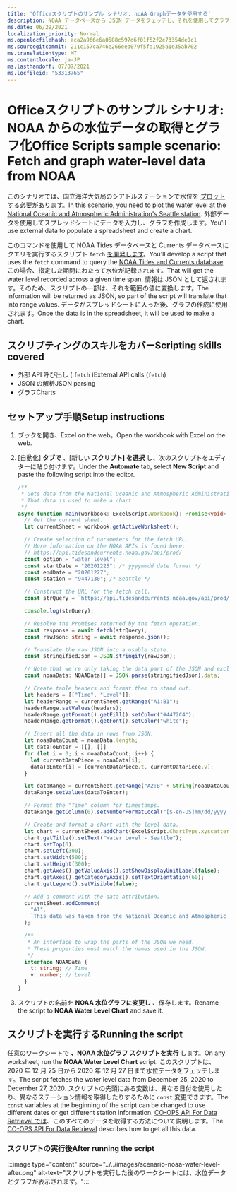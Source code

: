 ```yaml
---
title: 'Officeスクリプトのサンプル シナリオ: noAA Graphデータを使用する'
description: NOAA データベースから JSON データをフェッチし、それを使用してグラフを作成するサンプル。
ms.date: 06/29/2021
localization_priority: Normal
ms.openlocfilehash: aca2a966e6a0588c597d6f01f52f2c73354de0c1
ms.sourcegitcommit: 211c157ca746e266eeb079f5fa1925a1e35ab702
ms.translationtype: MT
ms.contentlocale: ja-JP
ms.lasthandoff: 07/07/2021
ms.locfileid: "53313765"
---
```

# <a name="office-scripts-sample-scenario-fetch-and-graph-water-level-data-from-noaa"></a><span data-ttu-id="fa1df-103">Officeスクリプトのサンプル シナリオ: NOAA からの水位データの取得とグラフ化</span><span class="sxs-lookup"><span data-stu-id="fa1df-103">Office Scripts sample scenario: Fetch and graph water-level data from NOAA</span></span>

<span data-ttu-id="fa1df-104">このシナリオでは、国立海洋大気局のシアトルステーションで水位を [プロットする必要があります](https://tidesandcurrents.noaa.gov/stationhome.html?id=9447130)。</span><span class="sxs-lookup"><span data-stu-id="fa1df-104">In this scenario, you need to plot the water level at the [National Oceanic and Atmospheric Administration's Seattle station](https://tidesandcurrents.noaa.gov/stationhome.html?id=9447130).</span></span> <span data-ttu-id="fa1df-105">外部データを使用してスプレッドシートにデータを入力し、グラフを作成します。</span><span class="sxs-lookup"><span data-stu-id="fa1df-105">You'll use external data to populate a spreadsheet and create a chart.</span></span>

<span data-ttu-id="fa1df-106">このコマンドを使用して NOAA Tides データベースと Currents データベースにクエリを実行するスクリプト `fetch` [を開発します](https://tidesandcurrents.noaa.gov/)。</span><span class="sxs-lookup"><span data-stu-id="fa1df-106">You'll develop a script that uses the `fetch` command to query the [NOAA Tides and Currents database](https://tidesandcurrents.noaa.gov/).</span></span> <span data-ttu-id="fa1df-107">この場合、指定した期間にわたって水位が記録されます。</span><span class="sxs-lookup"><span data-stu-id="fa1df-107">That will get the water level recorded across a given time span.</span></span> <span data-ttu-id="fa1df-108">情報は JSON として返されます。そのため、スクリプトの一部は、それを範囲の値に変換します。</span><span class="sxs-lookup"><span data-stu-id="fa1df-108">The information will be returned as JSON, so part of the script will translate that into range values.</span></span> <span data-ttu-id="fa1df-109">データがスプレッドシートに入った後、グラフの作成に使用されます。</span><span class="sxs-lookup"><span data-stu-id="fa1df-109">Once the data is in the spreadsheet, it will be used to make a chart.</span></span>

## <a name="scripting-skills-covered"></a><span data-ttu-id="fa1df-110">スクリプティングのスキルをカバー</span><span class="sxs-lookup"><span data-stu-id="fa1df-110">Scripting skills covered</span></span>

- <span data-ttu-id="fa1df-111">外部 API 呼び出し ( `fetch` )</span><span class="sxs-lookup"><span data-stu-id="fa1df-111">External API calls (`fetch`)</span></span>
- <span data-ttu-id="fa1df-112">JSON の解析</span><span class="sxs-lookup"><span data-stu-id="fa1df-112">JSON parsing</span></span>
- <span data-ttu-id="fa1df-113">グラフ</span><span class="sxs-lookup"><span data-stu-id="fa1df-113">Charts</span></span>

## <a name="setup-instructions"></a><span data-ttu-id="fa1df-114">セットアップ手順</span><span class="sxs-lookup"><span data-stu-id="fa1df-114">Setup instructions</span></span>

1. <span data-ttu-id="fa1df-115">ブックを開き、Excel on the web。</span><span class="sxs-lookup"><span data-stu-id="fa1df-115">Open the workbook with Excel on the web.</span></span>

1. <span data-ttu-id="fa1df-116">[自動化] **タブで** 、[新しい **スクリプト] を選択** し、次のスクリプトをエディターに貼り付けます。</span><span class="sxs-lookup"><span data-stu-id="fa1df-116">Under the **Automate** tab, select **New Script** and paste the following script into the editor.</span></span>

    ```TypeScript
    /**
     * Gets data from the National Oceanic and Atmospheric Administration's Tides and Currents database. 
     * That data is used to make a chart.
     */
    async function main(workbook: ExcelScript.Workbook): Promise<void> {
      // Get the current sheet.
      let currentSheet = workbook.getActiveWorksheet();
    
      // Create selection of parameters for the fetch URL.
      // More information on the NOAA APIs is found here: 
      // https://api.tidesandcurrents.noaa.gov/api/prod/
      const option = "water_level";
      const startDate = "20201225"; /* yyyymmdd date format */
      const endDate = "20201227";
      const station = "9447130"; /* Seattle */
    
      // Construct the URL for the fetch call.
      const strQuery = `https://api.tidesandcurrents.noaa.gov/api/prod/datagetter?product=${option}&begin_date=${startDate}&end_date=${endDate}&datum=MLLW&station=${station}&units=english&time_zone=gmt&application=NOS.COOPS.TAC.WL&format=json`;
    
      console.log(strQuery);
    
      // Resolve the Promises returned by the fetch operation.
      const response = await fetch(strQuery);
      const rawJson: string = await response.json();
    
      // Translate the raw JSON into a usable state.
      const stringifiedJson = JSON.stringify(rawJson);
    
      // Note that we're only taking the data part of the JSON and excluding the metadata.
      const noaaData: NOAAData[] = JSON.parse(stringifiedJson).data;
    
      // Create table headers and format them to stand out.
      let headers = [["Time", "Level"]];
      let headerRange = currentSheet.getRange("A1:B1");
      headerRange.setValues(headers);
      headerRange.getFormat().getFill().setColor("#4472C4");
      headerRange.getFormat().getFont().setColor("white");
    
      // Insert all the data in rows from JSON.
      let noaaDataCount = noaaData.length;
      let dataToEnter = [[], []]
      for (let i = 0; i < noaaDataCount; i++) {
        let currentDataPiece = noaaData[i];
        dataToEnter[i] = [currentDataPiece.t, currentDataPiece.v];
      }
    
      let dataRange = currentSheet.getRange("A2:B" + String(noaaDataCount + 1)); /* +1 to account for the title row */
      dataRange.setValues(dataToEnter);
    
      // Format the "Time" column for timestamps.
      dataRange.getColumn(0).setNumberFormatLocal("[$-en-US]mm/dd/yyyy hh:mm AM/PM;@");
    
      // Create and format a chart with the level data.
      let chart = currentSheet.addChart(ExcelScript.ChartType.xyscatterSmooth, dataRange);
      chart.getTitle().setText("Water Level - Seattle");
      chart.setTop(0);
      chart.setLeft(300);
      chart.setWidth(500);
      chart.setHeight(300);
      chart.getAxes().getValueAxis().setShowDisplayUnitLabel(false);
      chart.getAxes().getCategoryAxis().setTextOrientation(60);
      chart.getLegend().setVisible(false);
    
      // Add a comment with the data attribution.
      currentSheet.addComment(
        "A1",
        `This data was taken from the National Oceanic and Atmospheric Administration's Tides and Currents database on ${new Date(Date.now())}.`
      );
    
      /**
       * An interface to wrap the parts of the JSON we need.
       * These properties must match the names used in the JSON.
       */ 
      interface NOAAData {
        t: string; // Time
        v: number; // Level
      }
    }
    ```

1. <span data-ttu-id="fa1df-117">スクリプトの名前を **NOAA 水位グラフに変更し** 、保存します。</span><span class="sxs-lookup"><span data-stu-id="fa1df-117">Rename the script to **NOAA Water Level Chart** and save it.</span></span>

## <a name="running-the-script"></a><span data-ttu-id="fa1df-118">スクリプトを実行する</span><span class="sxs-lookup"><span data-stu-id="fa1df-118">Running the script</span></span>

<span data-ttu-id="fa1df-119">任意のワークシートで **、NOAA 水位グラフ スクリプトを実行** します。</span><span class="sxs-lookup"><span data-stu-id="fa1df-119">On any worksheet, run the **NOAA Water Level Chart** script.</span></span> <span data-ttu-id="fa1df-120">このスクリプトは、2020 年 12 月 25 日から 2020 年 12 月 27 日まで水位データをフェッチします。</span><span class="sxs-lookup"><span data-stu-id="fa1df-120">The script fetches the water level data from December 25, 2020 to December 27, 2020.</span></span> <span data-ttu-id="fa1df-121">スクリプトの先頭にある変数は、異なる日付を使用したり、異なるステーション情報を取得したりするために `const` 変更できます。</span><span class="sxs-lookup"><span data-stu-id="fa1df-121">The `const` variables at the beginning of the script can be changed to use different dates or get different station information.</span></span> <span data-ttu-id="fa1df-122">[CO-OPS API For Data Retrieval では](https://api.tidesandcurrents.noaa.gov/api/prod/)、このすべてのデータを取得する方法について説明します。</span><span class="sxs-lookup"><span data-stu-id="fa1df-122">The [CO-OPS API For Data Retrieval](https://api.tidesandcurrents.noaa.gov/api/prod/) describes how to get all this data.</span></span>

### <a name="after-running-the-script"></a><span data-ttu-id="fa1df-123">スクリプトの実行後</span><span class="sxs-lookup"><span data-stu-id="fa1df-123">After running the script</span></span>

:::image type="content" source="../../images/scenario-noaa-water-level-after.png" alt-text="スクリプトを実行した後のワークシートには、水位データとグラフが表示されます。":::
